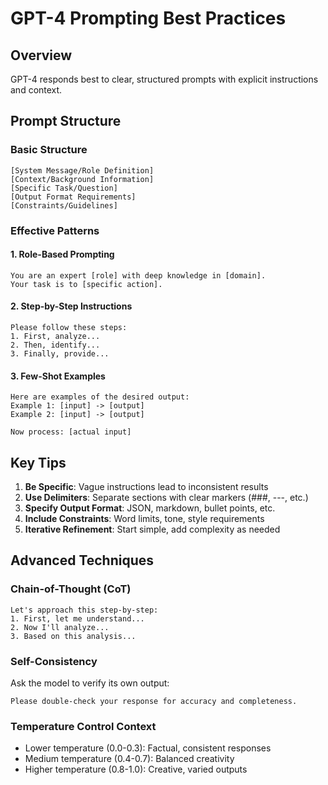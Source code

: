 # GPT-4 Prompting Best Practices

## Overview
GPT-4 responds best to clear, structured prompts with explicit instructions and context.

## Prompt Structure

### Basic Structure
```
[System Message/Role Definition]
[Context/Background Information]
[Specific Task/Question]
[Output Format Requirements]
[Constraints/Guidelines]
```

### Effective Patterns

#### 1. Role-Based Prompting
```
You are an expert [role] with deep knowledge in [domain].
Your task is to [specific action].
```

#### 2. Step-by-Step Instructions
```
Please follow these steps:
1. First, analyze...
2. Then, identify...
3. Finally, provide...
```

#### 3. Few-Shot Examples
```
Here are examples of the desired output:
Example 1: [input] -> [output]
Example 2: [input] -> [output]

Now process: [actual input]
```

## Key Tips

1. **Be Specific**: Vague instructions lead to inconsistent results
2. **Use Delimiters**: Separate sections with clear markers (###, ---, etc.)
3. **Specify Output Format**: JSON, markdown, bullet points, etc.
4. **Include Constraints**: Word limits, tone, style requirements
5. **Iterative Refinement**: Start simple, add complexity as needed

## Advanced Techniques

### Chain-of-Thought (CoT)
```
Let's approach this step-by-step:
1. First, let me understand...
2. Now I'll analyze...
3. Based on this analysis...
```

### Self-Consistency
Ask the model to verify its own output:
```
Please double-check your response for accuracy and completeness.
```

### Temperature Control Context
- Lower temperature (0.0-0.3): Factual, consistent responses
- Medium temperature (0.4-0.7): Balanced creativity
- Higher temperature (0.8-1.0): Creative, varied outputs
